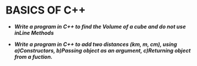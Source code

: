 # **BASICS OF C++**

- ***Write a program in C++ to find the Volume of a cube and do not use inLine Methods***

- ***Write a program in C++ to add two distances (km, m, cm), using
a)Constructors,
b)Passing object as an argument,
c)Returning object from a fuction.***